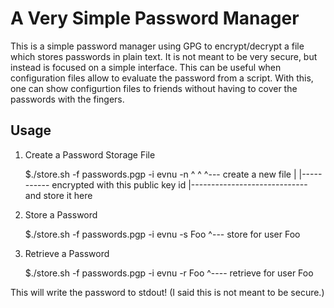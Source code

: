 # A Very Simple Password Manager

This is a simple password manager using GPG to encrypt/decrypt a file which stores
passwords in plain text. It is not meant to be very secure, but instead is focused on a
simple interface. This can be useful when configuration files allow to evaluate the
password from a script. With this, one can show configurtion files to friends without
having to cover the passwords with the fingers.


## Usage

1. Create a Password Storage File

    $./store.sh -f passwords.pgp -i evnu -n
                ^                 ^       ^--- create a new file
                |                 |----------- encrypted with this public key id
                |----------------------------- and store it here

2. Store a Password

    $./store.sh -f passwords.pgp -i evnu -s Foo
                                          ^--- store for user Foo

3. Retrieve a Password

    $./store.sh -f passwords.pgp -i evnu -r Foo
                                         ^---- retrieve for user Foo

This will write the password to stdout! (I said this is not meant to be secure.)
